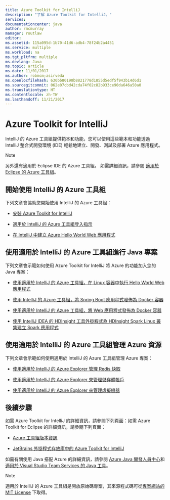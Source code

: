 ```yaml
---
title: Azure Toolkit for IntelliJ
description: "了解 Azure Toolkit for IntelliJ。"
services: 
documentationcenter: java
author: rmcmurray
manager: routlaw
editor: 
ms.assetid: 115a095d-1b70-41d6-adb4-78f24b2a4451
ms.service: multiple
ms.workload: na
ms.tgt_pltfrm: multiple
ms.devlang: Java
ms.topic: article
ms.date: 11/01/2017
ms.author: robmcm;asirveda
ms.openlocfilehash: 630bb80190b8821778d1855d5edf5f943b14d6d1
ms.sourcegitcommit: 062e07cbd42cda74f02c82b933ce90da646a50a0
ms.translationtype: HT
ms.contentlocale: zh-TW
ms.lasthandoff: 11/21/2017
---
```

# <a name="azure-toolkit-for-intellij"></a>Azure Toolkit for IntelliJ
IntelliJ 的 Azure 工具組提供範本和功能，您可以使用這些範本和功能透過 IntelliJ 整合式開發環境 (IDE) 輕鬆地建立、開發、測試及部署 Azure 應用程式。

> [!NOTE]
> 
> 另外還有適用於 Eclipse IDE 的 Azure 工具組。 如需詳細資訊，請參閱 [適用於 Eclipse 的 Azure 工具組](../eclipse/azure-toolkit-for-eclipse.md)。
> 

## <a name="get-started-with-the-azure-toolkit-for-intellij"></a>開始使用 IntelliJ 的 Azure 工具組
下列文章會協助您開始使用 IntelliJ 的 Azure 工具組：

* [安裝 Azure Toolkit for IntelliJ](azure-toolkit-for-intellij-installation.md)

* [適用於 IntelliJ 的 Azure 工具組登入指示](azure-toolkit-for-intellij-sign-in-instructions.md)

* [在 IntelliJ 中建立 Azure Hello World Web 應用程式](azure-toolkit-for-intellij-create-hello-world-web-app.md)

## <a name="use-the-azure-toolkit-for-intellij-with-your-java-projects"></a>使用適用於 IntelliJ 的 Azure 工具組進行 Java 專案
下列文章會示範如何使用 Azure Toolkit for IntelliJ 將 Azure 的功能加入您的 Java 專案：

* [使用適用於 IntelliJ 的 Azure 工具組，在 Linux 容器中執行 Hello World Web 應用程式](azure-toolkit-for-intellij-hello-world-web-app-linux.md)

* [使用 IntelliJ 的 Azure 工具組，將 Spring Boot 應用程式發佈為 Docker 容器](azure-toolkit-for-intellij-publish-spring-boot-docker-app.md)

* [使用適用於 IntelliJ 的 Azure 工具組，將 Web 應用程式發佈為 Docker 容器](azure-toolkit-for-intellij-publish-as-docker-container.md)

* [使用 IntelliJ IDEA 的 HDInsight 工具外掛程式為 HDInsight Spark Linux 叢集建立 Spark 應用程式](/azure/hdinsight/hdinsight-apache-spark-intellij-tool-plugin)

## <a name="manage-azure-resources-using-the-azure-toolkit-for-intellij"></a>使用適用於 IntelliJ 的 Azure 工具組管理 Azure 資源
下列文章會示範如何使用適用於 IntelliJ 的 Azure 工具組管理 Azure 專案：

* [使用適用於 IntelliJ 的 Azure Explorer 管理 Redis 快取](azure-toolkit-for-intellij-managing-redis-caches-using-azure-explorer.md)

* [使用適用於 IntelliJ 的 Azure Explorer 來管理儲存體帳戶](azure-toolkit-for-intellij-managing-virtual-machines-using-azure-explorer.md)

* [使用適用於 IntelliJ 的 Azure Explorer 來管理虛擬機器](azure-toolkit-for-intellij-managing-storage-accounts-using-azure-explorer.md)

## <a name="next-steps"></a>後續步驟

如需 Azure Toolkit for IntelliJ 的詳細資訊，請參閱下列頁面：如需 Azure Toolkit for Eclipse 的詳細資訊，請參閱下列頁面：

* [Azure 工具組版本資訊](https://github.com/Microsoft/azure-tools-for-java/releases)

* [JetBrains 外掛程式存放庫中的 Azure Toolkit for IntelliJ](https://plugins.jetbrains.com/plugin/8053-azure-toolkit-for-intellij)

如需有關使用 Java 搭配 Azure 的詳細資訊，請參閱 [Azure Java 開發人員中心](https://azure.microsoft.com/develop/java/)和[適用於 Visual Studio Team Services 的 Java 工具](https://java.visualstudio.com/)。

> [!NOTE]
> 
> 適用於 IntelliJ 的 Azure 工具組是開放原始碼專案，其來源程式碼可從[專案網站的 MIT License](https://github.com/microsoft/azure-tools-for-java) 下取得。
> 

<!-- [!INCLUDE [azure-toolkit-for-intellij-additional-resources](../includes/azure-toolkit-for-intellij-additional-resources.md)] -->

<!-- URL List -->

[Azure Java Developer Center]: https://azure.microsoft.com/develop/java/
[Java Tools for Visual Studio Team Services]: https://java.visualstudio.com/

<!-- Temporarily Deprecated URLs -->

<!-- [Debug a Java Web App on Azure in IntelliJ]: ./app-service-web/app-service-web-debug-java-web-app-in-intellij.md -->
